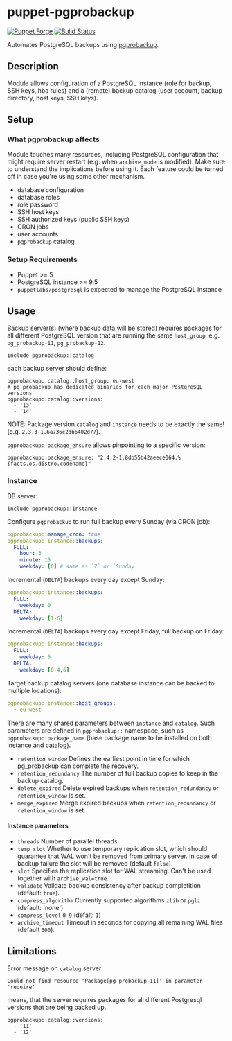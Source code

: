 # puppet-pgprobackup

[![Puppet
Forge](http://img.shields.io/puppetforge/v/deric/pgprobackup.svg)](https://forge.puppet.com/modules/deric/pgprobackup) [![Build Status](https://img.shields.io/github/workflow/status/deric/puppet-pgprobackup/Static%20&%20Spec%20Tests/master)](https://github.com/deric/puppet-pgprobackup/actions?query=branch%3Amaster)



Automates PostgreSQL backups using [pgprobackup](https://postgrespro.github.io/pg_probackup/).

## Description

Module allows configuration of a PostgreSQL instance (role for backup, SSH keys, hba rules) and a (remote) backup catalog (user account, backup directory, host keys, SSH keys).

## Setup

### What pgprobackup affects

Module touches many resources, including PostgreSQL configuration that might require server restart (e.g. when `archive_mode` is modified). Make sure to understand the implications before using it. Each feature could be turned off in case you're using some other mechanism.

 - database configuration
 - database roles
 - role password
 - SSH host keys
 - SSH authorized keys (public SSH keys)
 - CRON jobs
 - user accounts
 - `pgprobackup` catalog

### Setup Requirements

 - Puppet >= 5
 - PostgreSQL instance >= 9.5
 - `puppetlabs/postgresql` is expected to manage the PostgreSQL instance

## Usage

Backup server(s) (where backup data will be stored) requires packages for all different PostgreSQL version that are running the same `host_group`, e.g. `pg_probackup-11`, `pg_probackup-12`.
```puppet
include pgprobackup::catalog
```

each backup server should define:
```
pgprobackup::catalog::host_group: eu-west
# pg_probackup has dedicated binaries for each major PostgreSQL versions
pgprobackup::catalog::versions:
  - '13'
  - '14'
```

NOTE: Package version `catalog` and `instance` needs to be exactly the same! (e.g. `2.3.3-1.6a736c2db6402d77`).

`pgprobackup::package_ensure` allows pinpointing to a specific version:
```puppet
pgprobackup::package_ensure: "2.4.2-1.8db55b42aeece064.%{facts.os.distro.codename}"
```

### Instance

DB server:
```puppet
include pgprobackup::instance
```
Configure `pgprobackup` to run full backup every Sunday (via CRON job):
```yaml
pgprobackup::manage_cron: true
pgprobackup::instance::backups:
  FULL:
    hour: 3
    minute: 15
    weekday: [0] # same as `7` or `Sunday`
```
Incremental (`DELTA`) backups every day except Sunday:
```yaml
pgprobackup::instance::backups:
  FULL:
    weekday: 0
  DELTA:
    weekday: [1-6]
```

Incremental (`DELTA`) backups every day except Friday, full backup on Friday:
```yaml
pgprobackup::instance::backups:
  FULL:
    weekday: 5
  DELTA:
    weekday: [0-4,6]
```

Target backup catalog servers (one database instance can be backed to multiple locations):
```yaml
pgprobackup::instance::host_groups:
  - eu-west
```


There are many shared parameters between `instance` and `catalog`. Such parameters are defined in `pgprobackup::` namespace, such as `pgprobackup::package_name` (base package name to be installed on both instance and catalog).

 * `retention_window` Defines the earliest point in time for which pg_probackup can complete the recovery.
 * `retention_redundancy` The number of full backup copies to keep in the backup catalog.
 * `delete_expired` Delete expired backups when `retention_redundancy` or `retention_window` is set.
 * `merge_expired` Merge expired backups when `retention_redundancy` or `retention_window` is set.

#### Instance parameters

  * `threads` Number of parallel threads
  * `temp_slot` Whether to use temporary replication slot, which should guarantee that WAL won't be removed from primary server. In case of backup failure the slot will be removed (default `false`).
  * `slot` Specifies the replication slot for WAL streaming. Can't be used together with `archive_wal=true`.
  * `validate` Validate backup consistency after backup completition (default: `true`).
  * `compress_algorithm` Currently supported algorithms `zlib` or `pglz` (default: 'none')
  * `compress_level` `0-9` (defalt: `1`)
  * `archive_timeout` Timeout in seconds for copying all remaining WAL files (default `300`).


## Limitations

Error message on `catalog` server:
```
Could not find resource 'Package[pg-probackup-11]' in parameter 'require'
```

means, that the server requires packages for all different Postgresql versions that are being backed up.
```
pgprobackup::catalog::versions:
  - '11'
  - '12'
```